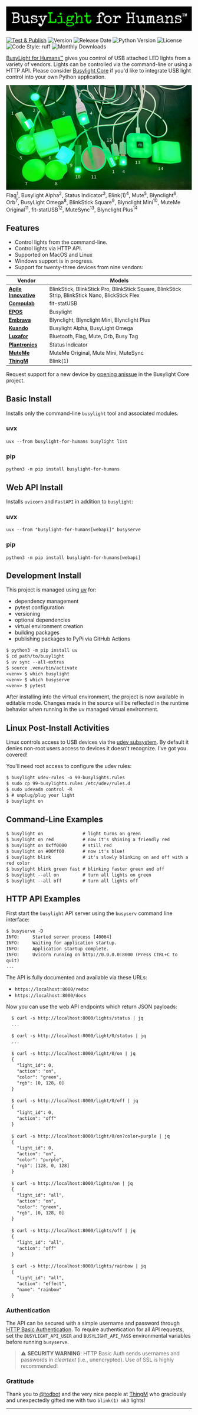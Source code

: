 <!-- agile-innovative blink(1) blinkstick bluetooth blynclight bt busylight busylight-alpha busylight-omega compulab embrava epos fit-statusb flag hid kuando luxafor mute muteme mutesync omega orb plantronics serial thingM usb --> 

![BusyLight Project Logo][LOGO]
<br>

[![Test & Publish][release-badge]][release]
![Version][pypi-version]
![Release Date][release-date]
![Python Version][python-version]
![License][license]
![Code Style: ruff][code-style]
![Monthly Downloads][monthly-downloads]
<br>

[BusyLight for Humans™][busylight-for-humans] gives you control of USB
attached LED lights from a variety of vendors. Lights can be
controlled via the command-line or using a HTTP API. Please consider
[Busylight Core][busylight-core] if you'd like to integrate USB light
control into your own Python application.

![All Supported Lights][DEMO]
Flag<sup>1</sup>,
Busylight Alpha<sup>2</sup>,
Status Indicator<sup>3</sup>,
Blink(1)<sup>4</sup>,
Mute<sup>5</sup>,
Blynclight<sup>6</sup>.
Orb<sup>7</sup>,
BusyLight Omega<sup>8</sup>,
BlinkStick Square<sup>9</sup>,
Blynclight Mini<sup>10</sup>,
MuteMe Original<sup>11</sup>,
fit-statUSB<sup>12</sup>,
MuteSync<sup>13</sup>, 
Blynclight Plus<sup>14</sup>

## Features
- Control lights from the command-line.
- Control lights via HTTP API.
- Supported on MacOS and Linux
- Windows support is in progress.
- Support for twenty-three devices from nine vendors:

| **Vendor** |  **Models** |
|------------|-------------|
| [**Agile Innovative**][2] | BlinkStick, BlinkStick Pro, BlinkStick Square, BlinkStick Strip, BlinkStick Nano, BlickStick Flex |
| [**Compulab**][8] | fit-statUSB |
| [**EPOS**][11] | Busylight |
| [**Embrava**][3] | Blynclight, Blynclight Mini, Blynclight Plus |
| [**Kuando**][4] | Busylight Alpha, BusyLight Omega |
| [**Luxafor**][5] | Bluetooth, Flag, Mute, Orb, Busy Tag |
| [**Plantronics**][3] | Status Indicator |
| [**MuteMe**][7] | MuteMe Original, Mute Mini, MuteSync |
| [**ThingM**][6] | Blink(1) |

Request support for a new device by [opening anissue][busylight-core-issues]
in the Busylight Core project.

## Basic Install

Installs only the command-line `busylight` tool and associated
modules.

### **uvx**
```console
uvx --from busylight-for-humans busylight list
```

### **pip**
```console
python3 -m pip install busylight-for-humans 
```

## Web API Install

Installs `uvicorn` and `FastAPI` in addition to `busylight`:

### **uvx**
```console
uvx --from "busylight-for-humans[webapi]" busyserve
```

### **pip**
```console
python3 -m pip install busylight-for-humans[webapi]
```

## Development Install

This project is managed using [uv][uv-docs] for:
- dependency management
- pytest configuration
- versioning
- optional dependencies
- virtual environment creation
- building packages
- publishing packages to PyPi via GitHub Actions


```console
$ python3 -m pip install uv
$ cd path/to/busylight
$ uv sync --all-extras
$ source .venv/bin/activate
<venv> $ which busylight
<venv> $ which busyserve
<venv> $ pytest
```

After installing into the virtual environment, the project is now
available in editable mode.  Changes made in the source will be
reflected in the runtime behavior when running in the uv managed
virtual environment.

## Linux Post-Install Activities

Linux controls access to USB devices via the [udev subsystem][UDEV]. By
default it denies non-root users access to devices it doesn't
recognize. I've got you covered!

You'll need root access to configure the udev rules:

```console
$ busylight udev-rules -o 99-busylights.rules
$ sudo cp 99-busylights.rules /etc/udev/rules.d
$ sudo udevadm control -R
$ # unplug/plug your light
$ busylight on
```

## Command-Line Examples

```console
$ busylight on               # light turns on green
$ busylight on red           # now it's shining a friendly red
$ busylight on 0xff0000      # still red
$ busylight on #00ff00       # now it's blue!
$ busylight blink            # it's slowly blinking on and off with a red color
$ busylight blink green fast # blinking faster green and off
$ busylight --all on         # turn all lights on green
$ busylight --all off        # turn all lights off
```

## HTTP API Examples

First start the `busylight` API server using the `busyserv` command line interface:
```console
$ busyserve -D
INFO:     Started server process [40064]
INFO:     Waiting for application startup.
INFO:     Application startup complete.
INFO:     Uvicorn running on http://0.0.0.0:8000 (Press CTRL+C to quit)
...
```

The API is fully documented and available via these URLs:

- `https://localhost:8000/redoc`
- `https://localhost:8000/docs`


Now you can use the web API endpoints which return JSON payloads:

```console
  $ curl -s http://localhost:8000/lights/status | jq
  ...
  
  $ curl -s http://localhost:8000/light/0/status | jq
  ...
  
  $ curl -s http://localhost:8000/light/0/on | jq
  {
    "light_id": 0,
    "action": "on",
    "color": "green",
    "rgb": [0, 128, 0]
  }
  
  $ curl -s http://localhost:8000/light/0/off | jq
  {
    "light_id": 0,
    "action": "off"
  }
  
  $ curl -s http://localhost:8000/light/0/on?color=purple | jq
  {
    "light_id": 0,
    "action": "on",
    "color": "purple",
    "rgb": [128, 0, 128]
  }
  
  $ curl -s http://localhost:8000/lights/on | jq
  {
    "light_id": "all",
    "action": "on",
    "color": "green",
    "rgb", [0, 128, 0]
  }
  
  $ curl -s http://localhost:8000/lights/off | jq
  {
    "light_id": "all",
    "action": "off"
  }
  
  $ curl -s http://localhost:8000/lights/rainbow | jq
  {
    "light_id": "all",
    "action": "effect",
    "name": "rainbow"
  }
```

### Authentication
The API can be secured with a simple username and password through
[HTTP Basic Authentication][BASICAUTH]. To require authentication
for all API requests, set the `BUSYLIGHT_API_USER` and
`BUSYLIGHT_API_PASS` environmental variables before running
`busyserve`.

> :warning: **SECURITY WARNING**: HTTP Basic Auth sends usernames and passwords in *cleartext* (i.e., unencrypted). Use of SSL is highly recommended!

### Gratitude

Thank you to [@todbot][todbot] and the very nice people at [ThingM][thingm] who
graciously and unexpectedly gifted me with two `blink(1) mk3` lights!

<hr>

<!-- End Links -->
[busylight-for-humans]: https://github.com/JnyJny/busylight
[busylight-core]: https://github.com/JnyJny/busylight-core
[busylight-core-issues]: https://github.com/JnyJny/busylight-core/issues/new?template=4_new_device_request.yaml

<!-- Doc links -->
[2]: https://github.com/JnyJny/busylight/blob/master/docs/devices/agile_innovative.md
[3]: https://github.com/JnyJny/busylight/blob/master/docs/devices/embrava.md
[4]: https://github.com/JnyJny/busylight/blob/master/docs/devices/kuando.md
[5]: https://github.com/JnyJny/busylight/blob/master/docs/devices/luxafor.md
[6]: https://github.com/JnyJny/busylight/blob/master/docs/devices/thingm.md
[7]: https://github.com/JnyJny/busylight/blob/master/docs/devices/muteme.md
[8]: https://github.com/JnyJny/busylight/blob/master/docs/devices/compulab.md
[9]: https://github.com/JnyJny/busylight/blob/master/docs/devices/mutesync.md
[10]: https://github.com/JnyJny/busylight/blob/master/docs/devices/busytag.md
[11]: https://github.com/JnyJny/busylight/blob/master/docs/devices/epos.md

<!-- Asset links -->

[LOGO]: https://github.com/JnyJny/busylight/blob/master/docs/assets/BusyLightForHumans.png
[DEMO]: https://github.com/JnyJny/busylight/blob/master/docs/assets/HerdOfLights.png

<!-- Miscellaneous -->
[BASICAUTH]: https://en.wikipedia.org/wiki/Basic_access_authentication
[UDEV]: https://en.wikipedia.org/wiki/Udev
[uv-docs]: https://docs.astral.sh/uv/
[todbot]: https://github.com/todbot
[thingm]: https://thingm.com

<!-- badges -->

[pypi-version]: https://img.shields.io/pypi/v/busylight-for-humans
[python-version]: https://img.shields.io/python/required-version-toml?tomlFilePath=https%3A%2F%2Fraw.githubusercontent.com%2FJnyJny%2Fbusylight%2Fmaster%2Fpyproject.toml
[license]: https://img.shields.io/pypi/l/busylight-for-humans
[code-style]: https://img.shields.io/badge/ruff-yellow?style=flat-square&label=Style&link=https%3A%2F%2Fastral.sh%2Fruff

[dependencies]: https://img.shields.io/librariesio/github/JnyJny/busylight
[monthly-downloads]: https://img.shields.io/pypi/dm/busylight-for-humans
[release-date]: https://img.shields.io/github/release-date/JnyJny/busylight
[release-badge]: https://github.com/JnyJny/busylight/actions/workflows/release.yaml/badge.svg
[release]: https://github.com/JnyJny/busylight/actions/workflows/release.yaml
